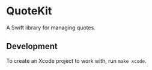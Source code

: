 # QuoteKit

A Swift library for managing quotes.

## Development

To create an Xcode project to work with, run `make xcode`.
